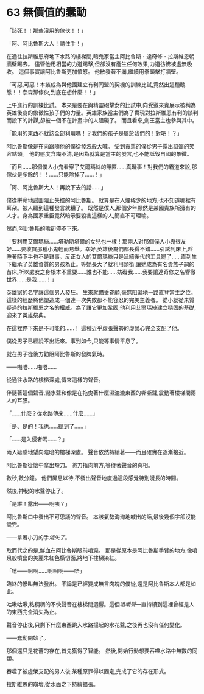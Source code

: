 # 63 無價值的蠢動

「該死！！那些沒用的傢伙！！」

「阿、阿比魯斯大人！請住手！」

在通往拉斯維恩府地下水路的樓梯間,暗鬼家當主阿比魯斯・達奇修・拉斯維恩朝牆壁踢去。
儘管他用相當的力道踢擊,但卻沒有產生任何效果,力道彷彿被虛無吸收。
這個事實讓阿比魯斯更加憤怒。
他散發著不滿,繼續用拳頭擊打牆壁。

「可惡,可惡！本該成為與他國建立有利同盟的契機的訓練比試,竟然出這種醜態！！奈森那傢伙,到底在想什麼！！」

上午進行的訓練比試。
本來是要在與精靈砲擊女的比試中,向受邀來賓展示被稱為英雄後裔的象徵性孩子們的力量。英雄家族當主們為了實現對拉斯維恩有利的談判而設下的計謀,卻被一個不在計畫中的人阻礙了。
而且看來,劍王當主也參與其中。

「能用的東西不就該全部利用嗎！？我們的孩子是屬於我們的！對吧！？」

阿比魯斯像是在向跟隨他的僕從發洩般大喊。
受到責罵的僕從男子露出諂媚的笑容點頭。
他的態度含糊不清,是因為就算是當主的發言,也不能詆毀自國的象徵。

「而且......那個僕人小鬼看穿了艾爾瑪絲的隱匿......真礙事！對我們的霸道來說,那傢伙是多餘的！！......只能除掉了......！」

「阿、阿比魯斯大人！再說下去的話......」

僕從拼命地試圖阻止失控的阿比魯斯。
就算是在人煙稀少的地方,也不知道哪裡有耳朵。被人聽到這種發言就糟了。
既然是僕人,那個少年顯然是某國貴族所擁有的人才。身為國家重臣竟然暗示要殺害這樣的人,簡直不可理喻。

然而,阿比魯斯的嘴卻停不下來。

「要利用艾爾瑪絲......塔勒斯塔爾的女兒也一樣！那兩人對那個僕人小鬼很友好......要收買那種小鬼輕而易舉。幸好,英雄後裔們都長得不錯......引誘到床上,趁睡著時下手也不是難事。反正女人的艾爾瑪絲只是延續後代的工具罷了......直到生下繼承了英雄資質的男孩為止。等她長大了就利用頭銜,讓她成為有名貴族子嗣的苗床,所以處女之身根本不重要......誰也不能......妨礙我......我要讓達奇修之名響徹世界......是我......！」

英雄家的名字讓這個男人發狂。
生來就備受眷顧,毫無阻礙地一路直登當主之位。這樣的經歷將他塑造成一個連一次失敗都不能容忍的完美主義者。
從小就從未質疑過的拉斯維恩之名的權威。為了讓它更加鞏固,他利用艾爾瑪絲建立穩固的基礎,迎來了英雄祭典。

在這裡停下來是不可能的......！
這種近乎虛張聲勢的虛榮心完全支配了他。

僕從男子已經說不出話來。事到如今,只能等事情平息了。

就在男子從後方勸阻阿比魯斯的發脾氣時。

——啪嗒......啪嗒......

從通往水路的樓梯深處,傳來這樣的聲音。

伴隨著這個聲音,濺水聲和像是在拖曳著什麼濕漉漉東西的嘶嘶聲,震動著樓梯間兩人的耳膜。

「......什麼？從水路傳來......什麼......」

「是、是的！我也......聽到了......」

「......是入侵者嗎......？」

兩人疑惑地望向陰暗的樓梯深處。
聲音依然持續著——而且確實在逐漸接近。

阿比魯斯從懷中拿出短刀。
將刀指向前方,等待著聲音的真相。

數秒,數分鐘。
他們屏息以待,不發出聲音地度過這段感覺特別漫長的時間。

然後,神秘的水聲停止了。

「是誰！露出——啊咦？」

阿比魯斯口中發出不可思議的聲音。
本該氣勢洶洶地喊出的話,最後幾個字卻沒能說完。

——拿著小刀的手*消失了*。

取而代之的是,鮮血在阿比魯斯眼前噴濺。
那是從原本是阿比魯斯手臂的地方,像噴泉般噴出的美麗朱紅色橫切面,將地下樓梯染紅。

「嘻——啊啊......啊啊啊——唔」

臨終的慘叫無法發出。
不論是已經變成無言肉塊的僕從,還是阿比魯斯本人都是如此。

咕啾咕啾,粘稠稠的不快聲音在樓梯間迴響。這個*咀嚼聲*一直持續到這裡曾經是人的東西完全消失為止。

聲音停止後,只剩下什麼東西跳入水路揚起的水花聲,之後再也沒有任何變化。

——蠢動開始了。

那個還只是花蕾的存在,首先獲得了智能。
然後,開始行動想要吞噬水路中無數的同類。

吞噬了被虛榮支配的男人後,某種原罪得以固定,完成了它的存在形式。

拉斯維恩的崩壞,從水面之下持續擴張。
